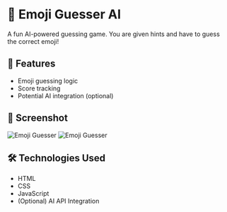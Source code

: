 # 🤖 Emoji Guesser AI

A fun AI-powered guessing game. You are given hints and have to guess the correct emoji!

## 🚀 Features
- Emoji guessing logic
- Score tracking
- Potential AI integration (optional)

## 📸 Screenshot

![Emoji Guesser](./emoji-guesser-ai-Screenshot.png)
![Emoji Guesser](./emoji-guesser-ai-Screenshot%20(2).png)

## 🛠️ Technologies Used
- HTML
- CSS
- JavaScript
- (Optional) AI API Integration

